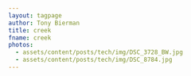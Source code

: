 ```yaml
---
layout: tagpage
author: Tony Bierman
title: creek
fname: creek
photos:
  - assets/content/posts/tech/img/DSC_3728_BW.jpg
  - assets/content/posts/tech/img/DSC_8784.jpg
---
```

